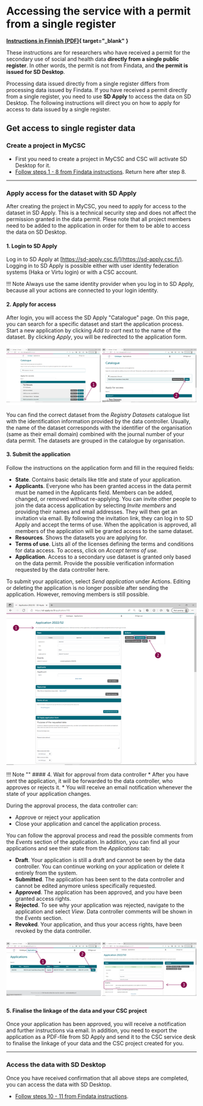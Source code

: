 # Accessing the service with a permit from a single register

**[Instructions in Finnish (PDF)](https://a3s.fi/docs-files/sensitive-data/SD_palvelut_ja_toisiolaki_kaytto_yksittainen_rekisteri.pdf){ target="_blank" }**

These instructions are for researchers who have received a permit for the secondary use of social and health data **directly from a single public register**. In other words, the permit is not from Findata, and **the permit is issued for SD Desktop**.

Processing data issued directly from a single register differs from processing data issued by Findata. If you have received a permit directly from a single register, you need to use **SD Apply** to access the data on SD Desktop. The following instructions will direct you on how to apply for access to data issued by a single register.

## Get access to single register data

### Create a project in MyCSC

* First you need to create a project in MyCSC and CSC will activate SD Desktop for it.
* [Follow steps 1 - 8 from Findata instructions](findata-permit.md#get-access-to-sd-desktop-for-secondary-use). Return here after step 8.
___

### Apply access for the dataset with SD Apply

After creating the project in MyCSC, you need to apply for access to the dataset in SD Apply. This is a technical security step and does not affect the permission granted in the data permit. Plese note that all project members need to be added to the application in order for them to be able to access the data on SD Desktop.

#### 1. Login to SD Apply
Log in to SD Apply at [https://sd-apply.csc.fi/](https://sd-apply.csc.fi/). Logging in to SD Apply is possible either with user identity federation systems (Haka or Virtu login) or with a CSC account.

!!! Note
    Always use the same identity provider when you log in to SD Apply, because all your actions are connected to your login identity.

#### 2. Apply for access
After login, you will access the SD Apply "Catalogue" page. On this page, you can search for a specific dataset and start the application process. Start a new application by clicking *Add to cart* next to the name of the dataset. By clicking *Apply*, you will be redirected to the application form.

[![SD Apply "Catalogue" page](images/apply/apply_catalogue.png)](images/apply/apply_catalogue.png)

You can find the correct dataset from the *Registry Datasets* catalogue list with the identification information provided by the data controller. Usually, the name of the dataset corresponds with the identifier of the organisation (same as their email domain) combined with the journal number of your data permit. The datasets are grouped in the catalogue by organisation.

#### 3. Submit the application
Follow the instructions on the application form and fill in the required fields:

 * **State**. Contains basic details like title and state of your application.
 * **Applicants**. Everyone who has been granted access in the data permit must be named in the Applicants field. Members can be added, changed, or removed without re-applying. You can invite other people to join the data access application by selecting *Invite members* and providing their names and email addresses. They will then get an invitation via email. By following the invitation link, they can log in to SD Apply and accept the terms of use. When the application is approved, all members of the application will be granted access to the same dataset.
 * **Resources**. Shows the datasets you are applying for.
 * **Terms of use**. Lists all of the licenses defining the terms and conditions for data access. To access, click on *Accept terms of use.*
 * **Application**. Access to a secondary use dataset is granted only based on the data permit. Provide the possible verification information requested by the data controller here.

To submit your application, select *Send application* under Actions. Editing or deleting the application is no longer possible after sending the application. However, removing members is still possible.

[![SD Apply application form](images/apply/apply_application.png)](images/apply/apply_application.png)

!!! Note ""
    #### 4. Wait for approval from data controller
    * After you have sent the application, it will be forwarded to the data controller, who approves or rejects it. 
    * You will receive an email notification whenever the state of your application changes.

During the approval process, the data controller can:

* Approve or reject your application
* Close your application and cancel the application process.

You can follow the approval process and read the possible comments from the *Events* section of the application. In addition, you can find all your applications and see their state from the *Applications* tab:

* **Draft**. Your application is still a draft and cannot be seen by the data controller. You can continue working on your application or delete it entirely from the system.
* **Submitted**. The application has been sent to the data controller and cannot be edited anymore unless specifically requested.
* **Approved**. The application has been approved, and you have been granted access rights.
* **Rejected**. To see why your application was rejected, navigate to the application and select *View*. Data controller comments will be shown in the *Events* section.
* **Revoked**. Your application, and thus your access rights, have been revoked by the data controller.


[![SD Apply "Applications" tab](images/apply/apply_state.png)](images/apply/apply_state.png)

#### 5. Finalise the linkage of the data and your CSC project
Once your application has been approved, you will receive a notification and further instructions via email. In addition, you need to export the application as a PDF-file from SD Apply and send it to the CSC service desk to finalise the linkage of your data and the CSC project created for you.
___

### Access the data with SD Desktop
Once you have received confirmation that all above steps are completed, you can access the data with SD Desktop.

* [Follow steps 10 - 11 from Findata instructions](findata-permit.md#10-log-into-sd-desktop).
